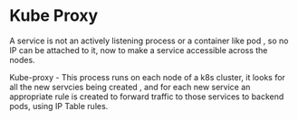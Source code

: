 # Kube Proxy

A service is not an actively listening process or a container like pod , so no IP can be attached to it, now to make a service accessible across the nodes.

Kube-proxy  -
 This process runs on each node of a k8s cluster, it looks for all the new servcies being created , and for each new service an appropriate rule is created to forward traffic to those services to backend pods, using IP Table rules. 

